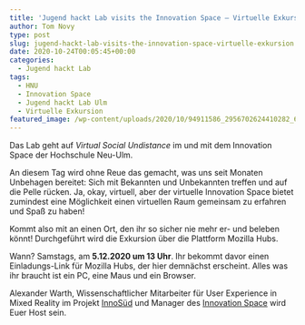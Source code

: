 ```yaml
---
title: 'Jugend hackt Lab visits the Innovation Space – Virtuelle Exkursion'
author: Tom Novy
type: post
slug: jugend-hackt-lab-visits-the-innovation-space-virtuelle-exkursion
date: 2020-10-24T00:05:45+00:00
categories:
  - Jugend hackt Lab
tags:
  - HNU
  - Innovation Space
  - Jugend hackt Lab Ulm
  - Virtuelle Exkursion
featured_image: /wp-content/uploads/2020/10/94911586_2956702624410282_665356129970159616_o-1024x441.png
---
```

Das Lab geht auf _Virtual Social Undistance_ im und mit dem Innovation Space der Hochschule Neu-Ulm.

An diesem Tag wird ohne Reue das gemacht, was uns seit Monaten Unbehagen bereitet: Sich mit Bekannten und Unbekannten treffen und auf die Pelle rücken. Ja, okay, virtuell, aber der virtuelle Innovation Space bietet zumindest eine Möglichkeit einen virtuellen Raum gemeinsam zu erfahren und Spaß zu haben!

Kommt also mit an einen Ort, den ihr so sicher nie mehr er- und beleben könnt! Durchgeführt wird die Exkursion über die Plattform Mozilla Hubs.

Wann? Samstags, am **5.12.2020 um 13 Uhr**. Ihr bekommt davor einen Einladungs-Link für Mozilla Hubs, der hier demnächst erscheint. Alles was ihr braucht ist ein PC, eine Maus und ein Browser.

Alexander Warth, Wissenschaftlicher Mitarbeiter für User Experience in Mixed Reality im Projekt [InnoSüd](http://www.innosued.de/) und Manager des [Innovation Space](https://www.hs-neu-ulm.de/forschung/labore-und-forschungsinfrastruktur/innovation-space) wird Euer Host sein.
